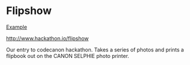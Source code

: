 # Flipshow

[Example](https://i.imgur.com/GVvVqxh.gifv)

http://www.hackathon.io/flipshow

Our entry to codecanon hackathon. Takes a series of photos and prints a flipbook out on the CANON SELPHIE photo printer.
